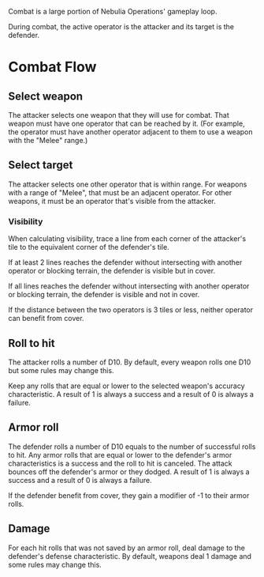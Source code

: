 Combat is a large portion of Nebulia Operations' gameplay loop.

During combat, the active operator is the attacker and its target is the defender.
# Combat Flow
## Select weapon
The attacker selects one weapon that they will use for combat. That weapon must have one operator that can be reached by it. (For example, the operator must have another operator adjacent to them to use a weapon with the "Melee" range.)

## Select target
The attacker selects one other operator that is within range. For weapons with a range of "Melee", that must be an adjacent operator. For other weapons, it must be an operator that's visible from the attacker.
### Visibility
When calculating visibility, trace a line from each corner of the attacker's tile to the equivalent corner of the defender's tile.

If at least 2 lines reaches the defender without intersecting with another operator or blocking terrain, the defender is visible but in cover.

If all lines reaches the defender without intersecting with another operator or blocking terrain, the defender is visible and not in cover.

If the distance between the two operators is 3 tiles or less, neither operator can benefit from cover.
## Roll to hit
The attacker rolls a number of D10. By default, every weapon rolls one D10 but some rules may change this.

Keep any rolls that are equal or lower to the selected weapon's accuracy characteristic. A result of 1 is always a success and a result of 0 is always a failure.

## Armor roll
The defender rolls a number of D10 equals to the number of successful rolls to hit. Any armor rolls that are equal or lower to the defender's armor characteristics is a success and the roll to hit is canceled. The attack bounces off the defender's armor or they dodged. A result of 1 is always a success and a result of 0 is always a failure.

If the defender benefit from cover, they gain a modifier of -1 to their armor rolls.
## Damage
For each hit rolls that was not saved by an armor roll, deal damage to the defender's defense characteristic. By default, weapons deal 1 damage and some rules may change this.
